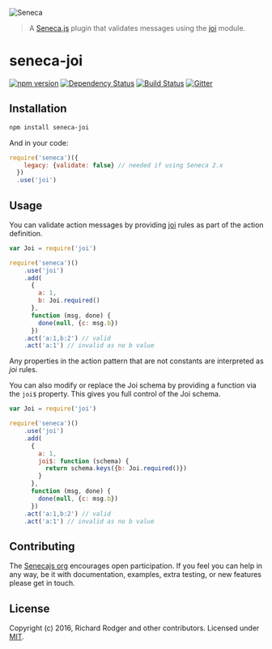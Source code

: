 ![Seneca](http://senecajs.org/files/assets/seneca-logo.png)

> A [Seneca.js][] plugin that validates messages using the
> [joi](github.com/rjrodger/joi) module.

# seneca-joi
[![npm version][npm-badge]][npm-url]
[![Dependency Status][david-badge]][david-url]
[![Build Status][travis-badge]][travis-url]
[![Gitter][gitter-badge]][gitter-url]


## Installation
```sh
npm install seneca-joi
```

And in your code:

```js
require('seneca')({
    legacy: {validate: false} // needed if using Seneca 2.x
  })
  .use('joi')
```

## Usage

You can validate action messages by providing
[joi](https://github.com/hapijs/joi) rules as part of the
action definition.

```js
var Joi = require('joi')

require('seneca')()
    .use('joi')
    .add(
      {
        a: 1,
        b: Joi.required()
      },
      function (msg, done) {
        done(null, {c: msg.b})
      })
    .act('a:1,b:2') // valid
    .act('a:1') // invalid as no b value
```

Any properties in the action pattern that are not constants are
interpreted as _joi_ rules.

You can also modify or replace the Joi schema by providing a function
via the `joi$` property. This gives you full control of the Joi schema.

```js
var Joi = require('joi')

require('seneca')()
    .use('joi')
    .add(
      {
        a: 1,
        joi$: function (schema) {
          return schema.keys({b: Joi.required()})
        }
      },
      function (msg, done) {
        done(null, {c: msg.b})
      })
    .act('a:1,b:2') // valid
    .act('a:1') // invalid as no b value
```

## Contributing

The [Senecajs org][] encourages open participation. If you feel you
can help in any way, be it with documentation, examples, extra
testing, or new features please get in touch.


## License
Copyright (c) 2016, Richard Rodger and other contributors.
Licensed under [MIT][].

[MIT]: ./LICENSE
[npm-badge]: https://badge.fury.io/js/seneca-joi.svg
[npm-url]: https://badge.fury.io/js/seneca-joi
[Senecajs org]: https://github.com/senecajs/
[Seneca.js]: https://www.npmjs.com/package/seneca
[@senecajs]: http://twitter.com/senecajs
[senecajs.org]: http://senecajs.org/
[travis-badge]: https://travis-ci.org/senecajs/seneca-joi.svg
[travis-url]: https://travis-ci.org/senecajs/seneca-joi
[gitter-badge]: https://badges.gitter.im/Join%20Chat.svg
[gitter-url]: https://gitter.im/senecajs/seneca
[github issue]: https://github.com/senecajs/seneca-joi/issues
[david-badge]: https://david-dm.org/senecajs/seneca-joi.svg
[david-url]: https://david-dm.org/senecajs/seneca-joi
